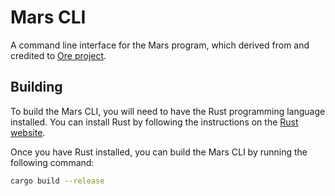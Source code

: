 # Mars CLI

A command line interface for the Mars program, which derived from and credited to [Ore project](https://github.com/HardhatChad/ore-cli).

## Building

To build the Mars CLI, you will need to have the Rust programming language installed. You can install Rust by following the instructions on the [Rust website](https://www.rust-lang.org/tools/install).

Once you have Rust installed, you can build the Mars CLI by running the following command:

```sh
cargo build --release
```
